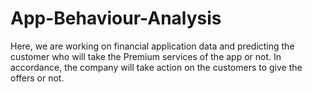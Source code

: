 # App-Behaviour-Analysis
Here, we are working on financial application data and predicting the customer who will take the Premium services of the app or not. In accordance, the company will take action on the customers to give the offers or not.
